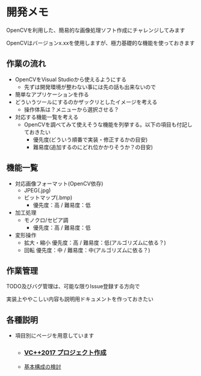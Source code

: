 # 開発メモ

OpenCVを利用した、簡易的な画像処理ソフト作成にチャレンジしてみます

OpenCVはバージョンx.xxを使用しますが、極力基礎的な機能を使っておきます

## 作業の流れ

- OpenCVをVisual Studioから使えるようにする
  - 先ずは開発環境が整わない事には先の話も出来ないので
- 簡単なアプリケーションを作る
- どういうツールにするのかザックリとしたイメージを考える
  - 操作体系は？メニューから選択させる？
- 対応する機能一覧を考える
  - OpenCVを調べてみて使えそうな機能を列挙する。以下の項目も付記しておきたい
    - 優先度(どういう順番で実装・修正するかの目安)
    - 難易度(追加するのにどれ位かかりそうか？の目安)

## 機能一覧

- 対応画像フォーマット(OpenCV依存)
  - JPEG(.jpg)
  - ビットマップ(.bmp)
    - 優先度：高 / 難易度：低
- 加工処理
  - モノクロ/セピア調
    - 優先度：高 / 難易度：低
- 変形操作
  - 拡大・縮小 優先度：高 / 難易度：低(アルゴリズムに依る？)
  - 回転 優先度：中 / 難易度：中(アルゴリズムに依る？)

## 作業管理

TODO及びバグ管理は、可能な限りIssue登録する方向で

実装上ややこしい内容も説明用ドキュメントを作っておきたい

## 各種説明

- 項目別にページを用意しています

  - ### [VC++2017 プロジェクト作成](create_vc_proj.md)

  - [基本構成の検討](basic_design.md)